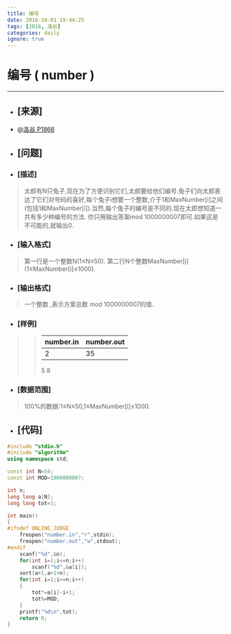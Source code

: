 ```yaml
---
title: 编号
date: 2016-10-01 19:44:25
tags: [2016, 洛谷]
categories: daily
ignore: true
---
```

# 编号 ( number )
---
- ## [来源]
- @[洛谷 P1866](https://www.luogu.org/problem/show?pid=1866)

- ## [问题]

- ### [描述]
> 太郎有N只兔子,现在为了方便识别它们,太郎要给他们编号.兔子们向太郎表达了它们对号码的喜好,每个兔子i想要一个整数,介于1和MaxNumber[i]之间(包括1和MaxNumber[i]).当然,每个兔子的编号是不同的.现在太郎想知道一共有多少种编号的方法.
> 你只用输出答案mod 1000000007即可.如果这是不可能的,就输出0.

<!--more-->

- ### [输入格式]
> 第一行是一个整数N(1≤N≤50).
> 第二行N个整数MaxNumber[i] (1≤MaxNumber[i]≤1000).

- ### [输出格式]
> 一个整数 ,表示方案总数 mod 1000000007的值.

- ### [样例]

>> number.in | number.out
>> ----------|-----------
>> 2 | 35
>> 5 8

- ### [数据范围]
> 100%的数据:1≤N≤50,1≤MaxNumber[i]≤1000.

- ## [代码]

```c++
#include "stdio.h"
#include "algorithm"
using namespace std;

const int N=54;
const int MOD=1000000007;

int n;
long long a[N];
long long tot=1;

int main()
{
#ifndef ONLINE_JUDGE
    freopen("number.in","r",stdin);
    freopen("number.out","w",stdout);
#endif
    scanf("%d",&n);
    for(int i=1;i<=n;i++)
        scanf("%d",&a[i]);
    sort(a+1,a+1+n);
    for(int i=1;i<=n;i++)
    {
        tot*=a[i]-i+1;
        tot%=MOD;
    }
    printf("%d\n",tot);
    return 0;
}
```
